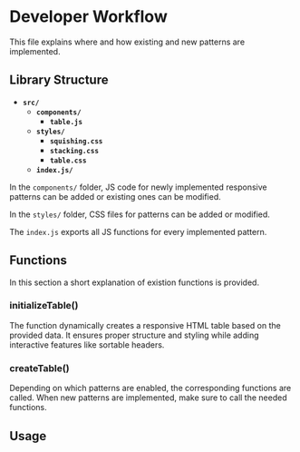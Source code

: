 # Developer Workflow

This file explains where and how existing and new patterns are implemented.

## Library Structure
- **`src/`**
  - **`components/`**
    - **`table.js`**
  - **`styles/`**
    - **`squishing.css`**
    - **`stacking.css`**
    - **`table.css`**
  - **`index.js/`**

In the `components/` folder, JS code for newly implemented responsive patterns can be added or existing ones can be modified.

In the `styles/` folder, CSS files for patterns can be added or modified.

The `index.js` exports all JS functions for every implemented pattern.

## Functions
In this section a short explanation of existion functions is provided.


### initializeTable()
The  function dynamically creates a responsive HTML table based on the provided data. It ensures proper structure and styling while adding interactive features like sortable headers.

### createTable()
Depending on which patterns are enabled, the corresponding functions are called. When new patterns are implemented, make sure to call the needed functions.

## Usage